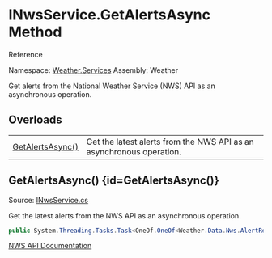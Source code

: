 # INwsService.GetAlertsAsync Method

Reference

Namespace: [Weather.Services](Weather-Services.md)
Assembly: Weather

Get alerts from the National Weather Service (NWS) API as an asynchronous operation.

## Overloads

<table>
<tr>
<td><a href="INwsService-GetAlertsAsync.md#GetAlertsAsync()">GetAlertsAsync()</a></td>
<td>Get the latest alerts from the NWS API as an asynchronous operation.</td>
</tr>
</table>

## GetAlertsAsync() {id=GetAlertsAsync()}

Source: [INwsService.cs](https://github.com/walton713/weather/blob/master/Source/Weather/Services/INwsService.cs#L8)

Get the latest alerts from the NWS API as an asynchronous operation.

```C#
public System.Threading.Tasks.Task<OneOf.OneOf<Weather.Data.Nws.AlertResponse, Weather.Data.Nws.ErrorResponse>> GetAlertsAsync ();
```

<seealso>
<category ref="external">
<a href="https://www.weather.gov/documentation/services-web-api">NWS API Documentation</a>
</category>
</seealso>
